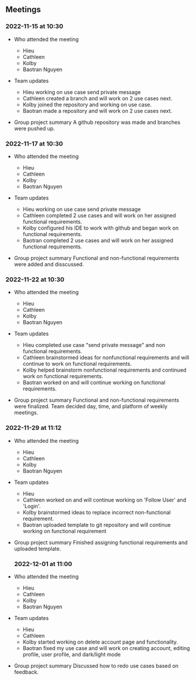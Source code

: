 ## Meetings
### 2022-11-15 at 10:30
- Who attended the meeting
  - Hieu
  - Cathleen
  - Kolby 
  - Baotran Nguyen

- Team updates
  - Hieu working on use case send private message
  - Cathleen created a branch and will work on 2 use cases next.
  - Kolby joined the repository and working on use case.
  - Baotran made a repository and will work on 2 use cases next.

- Group project summary 
  A github repository was made and branches were pushed up.

### 2022-11-17 at 10:30
- Who attended the meeting
  - Hieu
  - Cathleen
  - Kolby
  - Baotran Nguyen

- Team updates
  - Hieu working on use case send private message
  - Cathleen completed 2 use cases and will work on her assigned functional requirements.
  - Kolby configured his IDE to work with github and began work on functional requirements.
  - Baotran completed 2 use cases and will work on her assigned functional requirements.


- Group project summary 
  Functional and non-functional requirements were added and disscussed. 

### 2022-11-22 at 10:30
- Who attended the meeting
  - Hieu
  - Cathleen
  - Kolby
  - Baotran Nguyen

- Team updates
  - Hieu completed use case "send private message" and non functional requirements.
  - Cathleen brainstormed ideas for nonfunctional requirements and will continue to work on functional requirements.
  - Kolby helped brainstorm nonfunctional requirements and continued work on functional requirements.
  - Baotran worked on and will continue working on functional requirements.

- Group project summary 
  Functional and non-functional requirements were finalized. Team decided day, time, and platform of weekly meetings. 

### 2022-11-29 at 11:12
- Who attended the meeting
  - Hieu
  - Cathleen
  - Kolby
  - Baotran Nguyen

- Team updates
  - Hieu 
  - Cathleen worked on and will continue working on 'Follow User' and 'Login'.
  - Kolby brainstormed ideas to replace incorrect non-functional requirement.
  - Baotran uploaded template to git repository and will continue working on functional requirement

- Group project summary 
  Finished assigning functional requirements and uploaded template.   

  ### 2022-12-01 at 11:00
- Who attended the meeting
  - Hieu
  - Cathleen
  - Kolby
  - Baotran Nguyen

- Team updates
  - Hieu 
  - Cathleen 
  - Kolby started working on delete account page and functionality.
  - Baotran fixed my use case and will work on creating account, editing profile, user profile, and dark/light mode
  
- Group project summary 
  Discussed how to redo use cases based on feedback.
